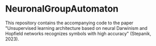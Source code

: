 # NeuronalGroupAutomaton
This repository contains the accompanying code to the paper "Unsupervised learning architecture based on neural Darwinism and Hopfield networks recognizes symbols with high accuracy" (Stepanik, 2023).
